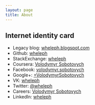```yaml
---
layout: page
title: About
---
```


## Internet identity card

- Legacy blog: [wheleph.blogspot.com](http://wheleph.blogspot.com/)
- Github: [wheleph](https://github.com/wheleph/)
- StackExchange: [wheleph](http://stackexchange.com/users/8634/wheleph)
- Coursera: [Volodymyr Sobotovych](https://www.coursera.org/user/i/d95b550d44e52a79b159dbc76a4c3b6d)
- Facebook: [volodymyr.sobotovych](https://www.facebook.com/volodymyr.sobotovych)
- Google+: [+VolodymyrSobotovych](https://plus.google.com/u/0/+VolodymyrSobotovych)
- VK: [wheleph](http://vk.com/wheleph)
- Twitter: [@wheleph](https://twitter.com/wheleph)
- Careers: [Volodymyr Sobotovych](https://careers.stackoverflow.com/users/info/496812)
- LinkedIn: [wheleph](https://www.linkedin.com/in/wheleph)
